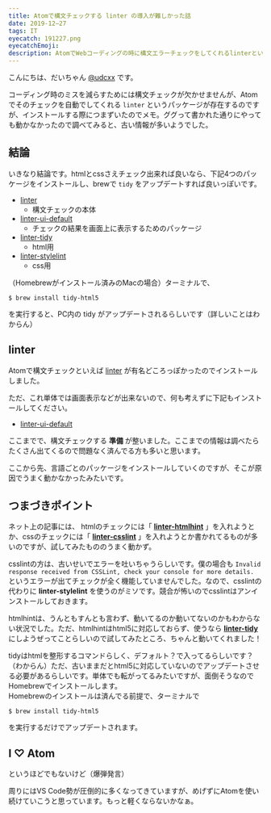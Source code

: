 ```yaml
---
title: Atomで構文チェックする linter の導入が難しかった話
date: 2019-12−27
tags: IT
eyecatch: 191227.png
eyecatchEmoji:
description: AtomでWebコーディングの時に構文エラーチェックをしてくれるlinterというパッケージをインストールする奮闘記
---
```


こんにちは、だいちゃん [@udcxx](https://twitter.com/udc_xx) です。

コーディング時のミスを減らすためには構文チェックが欠かせませんが、Atomでそのチェックを自動でしてくれる `linter` というパッケージが存在するのですが、インストールする際につまずいたのでメモ。ググって書かれた通りにやっても動かなかったので調べてみると、古い情報が多いようでした。

## 結論

いきなり結論です。htmlとcssさえチェック出来れば良いなら、下記4つのパッケージをインストールし、brewで `tidy` をアップデートすれば良いっぽいです。

* [linter](https://atom.io/packages/linter)
  * 構文チェックの本体
* [linter-ui-default](https://atom.io/packages/linter-ui-default)
  * チェックの結果を画面上に表示するためのパッケージ
* [linter-tidy](https://atom.io/packages/linter-tidy)
  * html用
* [linter-stylelint](https://atom.io/packages/linter-stylelint)
  * css用

（Homebrewがインストール済みのMacの場合）ターミナルで、

```
$ brew install tidy-html5
```

を実行すると、PC内の tidy がアップデートされるらしいです（詳しいことはわからん）

## linter

Atomで構文チェックといえば [linter](https://atom.io/packages/linter) が有名どころっぽかったのでインストールしました。

ただ、これ単体では画面表示などが出来ないので、何も考えずに下記もインストールしてください。

* [linter-ui-default](https://atom.io/packages/linter-ui-default)

ここまでで、構文チェックする **準備** が整いました。ここまでの情報は調べたらたくさん出てくるので問題なく済んでる方も多いと思います。

ここから先、言語ごとのパッケージをインストールしていくのですが、そこが原因でうまく動かなかったみたいです。

## つまづきポイント

ネット上の記事には、 htmlのチェックには「 **[linter-htmlhint](https://atom.io/packages/linter-htmlhint)** 」を入れようとか、cssのチェックには「 **[linter-csslint](https://atom.io/packages/linter-csslint)** 」を入れようとか書かれてるものが多いのですが、試してみたもののうまく動かず。

csslintの方は、古いせいでエラーを吐いちゃうらしいです。僕の場合も `Invalid response received from CSSLint, check your console for more details.` というエラーが出てチェックが全く機能していませんでした。なので、csslintの代わりに **linter-stylelint** を使うのがミソです。競合が怖いのでcsslintはアンインストールしておきます。

htmlhintは、うんともすんとも言わず、動いてるのか動いてないのかもわからない状況でした。ただ、htmlhintはhtml5に対応しておらず、使うなら **[linter-tidy](https://atom.io/packages/linter-tidy)** にしようぜってことらしいので試してみたところ、ちゃんと動いてくれました！

tidyはhtmlを整形するコマンドらしく、デフォルト？で入ってるらしいです？（わからん）ただ、古いままだとhtml5に対応していないのでアップデートさせる必要があるらしいです。単体でも転がってるみたいですが、面倒そうなのでHomebrewでインストールします。    
Homebrewのインストールは済んでる前提で、ターミナルで

```
$ brew install tidy-html5
```

を実行するだけでアップデートされます。

## I ♡ Atom

というほどでもないけど（爆弾発言）

周りにはVS Code勢が圧倒的に多くなってきていますが、めげずにAtomを使い続けていこうと思っています。もっと軽くならないかなぁ。
